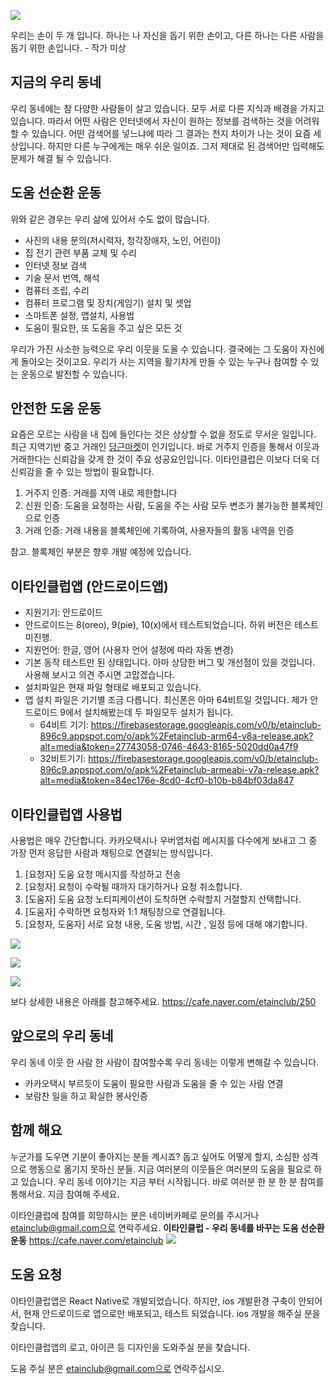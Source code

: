 ![](https://cafeptthumb-phinf.pstatic.net/MjAxOTAzMDFfMTAx/MDAxNTUxMzcwNDQyMDE3.ZJFrXIfFr4_pC23QAzZN20W4iPfOrVFzlFsRMBTwGaog.4cFGWLp_2scDrIC2slj4-jLTUUXJBjA_JU9WKfRd7Iog.JPEG.etainclub/Zskj99Ky2UEeKnigNyJbzko7dF8ZFrtSKp8KZGvhNkXMR8Q5FcEEgFCkqW6qYcXcdsN8HDRSWRq8Gt1yQbKymv4ziBZjtvf6CPXngteaNfvz9BM3buH8.jpg?type=w740)

우리는 손이 두 개 입니다. 하나는 나 자신을 돕기 위한 손이고, 다른 하나는 다른 사람을 돕기 위한 손입니다. - 작가 미상

## 지금의 우리 동네

우리 동네에는 참 다양한 사람들이 살고 있습니다. 
모두 서로 다른 지식과 배경을 가지고 있습니다. 
따라서 어떤 사람은 인터넷에서 자신이 원하는 정보를 검색하는 것을 어려워할 수 있습니다. 
어떤 검색어를 넣느냐에 따라 그 결과는 천지 차이가 나는 것이 요즘 세상입니다. 
하지만 다른 누구에게는 매우 쉬운 일이죠. 
그저 제대로 된 검색어만 입력해도 문제가 해결 될 수 있습니다. 

## 도움 선순환 운동
위와 같은 경우는 우리 삶에 있어서 수도 없이 많습니다. 
- 사진의 내용 문의(저시력자, 청각장애자, 노인, 어린이)
- 집 전기 관련 부품 교체 및 수리
- 인터넷 정보 검색
- 기술 문서 번역, 해석
- 컴퓨터 조립, 수리
- 컴퓨터 프로그램 및 장치(게임기) 설치 및 셋업
- 스마트폰 설정, 앱설치, 사용법
- 도움이 필요한, 또 도움을 주고 싶은 모든 것

우리가 가진 사소한 능력으로 우리 이웃을 도울 수 있습니다. 결국에는 그 도움이 자신에게 돌아오는 것이고요. 우리가 사는 지역을 활기차게 만들 수 있는 누구나 참여할 수 있는 운동으로 발전할 수 있습니다.

## 안전한 도움 운동
요즘은 모르는 사람을 내 집에 들인다는 것은 상상할 수 없을 정도로 무서운 일입니다. 
최근 지역기반 중고 거래인 [당근마켓](https://www.daangn.com/)이 인기입니다. 
바로 거주지 인증을 통해서 이웃과 거래한다는 신뢰감을 갖게 한 것이 주요 성공요인입니다. 
이타인클럽은 이보다 더욱 더 신뢰감을 줄 수 있는 방법이 필요합니다. 

1. 거주지 인증: 거래를 지역 내로 제한합니다
2. 신원 인증: 도움을 요청하는 사람, 도움을 주는 사람 모두 변조가 불가능한 블록체인으로 인증
3. 거래 인증: 거래 내용을 블록체인에 기록하여, 사용자들의 활동 내역을 인증

참고. 블록체인 부분은 향후 개발 예정에 있습니다.

## 이타인클럽앱 (안드로이드앱) 
- 지원기기: 안드로이드
- 안드로이드는 8(oreo), 9(pie), 10(x)에서 테스트되었습니다. 하위 버전은 테스트 미진행.
- 지원언어: 한글, 영어 (사용자 언어 설정에 따라 자동 변경)
- 기본 동작 테스트만 된 상태입니다. 아마 상당한 버그 및 개선점이 있을 것입니다. 사용해 보시고 의견 주시면 고맙겠습니다.
- 설치파일은 현재 파일 형태로 배포되고 있습니다.
- 앱 설치 파일은 기기별 조금 다릅니다. 최신폰은 아마 64비트일 것입니다. 제가 안드로이드 9에서 설치해봤는데 두 파일모두 설치가 됩니다.
  - 64비트 기기: https://firebasestorage.googleapis.com/v0/b/etainclub-896c9.appspot.com/o/apk%2Fetainclub-arm64-v8a-release.apk?alt=media&token=27743058-0746-4643-8165-5020dd0a47f9
  - 32비트기기: https://firebasestorage.googleapis.com/v0/b/etainclub-896c9.appspot.com/o/apk%2Fetainclub-armeabi-v7a-release.apk?alt=media&token=84ec176e-8cd0-4cf0-b10b-b84bf03da847


## 이타인클럽앱 사용법
사용법은 매우 간단합니다. 카카오택시나 우버앱처럼 메시지를 다수에게 보내고 그 중 가장 먼저 응답한 사람과 채팅으로 연결되는 방식입니다.
1. [요청자] 도움 요청 메시지를 작성하고 전송
2. [요청자] 요청이 수락될 때까지 대기하거나 요청 취소합니다.
3. [도움자] 도움 요청 노티피케이션이 도착하면 수락할지 거절할지 산택합니다.
4. [도움자] 수락하면 요청자와 1:1 채팅창으로 연결됩니다.
5. [요청자, 도움자] 서로 요청 내용, 도움 방법, 시간 , 일정 등에 대해 얘기합니다.

![](https://cafeptthumb-phinf.pstatic.net/MjAxOTA5MjhfMTQg/MDAxNTY5NjM0NjgzMzM3.gIuQhEysXgD-jD08A_E0iYfPlb-vI5kZUmspCtkjIFYg.2nX2VRC2gjv0V-wnNqVNYqPqDjwRmeGpTzApLwzfcuAg.JPEG/externalFile.jpg?type=w740)

![](https://cafeptthumb-phinf.pstatic.net/MjAxOTA5MjhfMjM1/MDAxNTY5NjM1MTUwNDc1.XOB9sDxSoqPxXBgVQ_j-lKUHJSaanPCsemAErGBWlw0g.DMqqAvyRyLOBge7jtP5XWwluqrQsIhBO4coC3ZCKLDcg.JPEG/externalFile.jpg?type=w740)

![](https://cafeptthumb-phinf.pstatic.net/MjAxOTA5MjhfMjAx/MDAxNTY5NjM1MTUzMDc0.zDx09HOzJU5ZqBOGba25M2eBNoHMzxpxnkSvIMdfn1Ig.QZAE-GQQKGcDkhiAMQwJMxB2hibLWSVB8BJT5jteiKsg.JPEG/externalFile.jpg?type=w740)

보다 상세한 내용은 아래를 참고해주세요.
https://cafe.naver.com/etainclub/250

## 앞으로의 우리 동네
우리 동네 이웃 한 사람 한 사람이 참여할수록 우리 동네는 이렇게 변해갈 수 있습니다.
- 카카오택시 부르듯이 도움이 필요한 사람과 도움을 줄 수 있는 사람 연결
- 보람찬 일을 하고 확실한 봉사인증

## 함께 해요
누군가를 도우면 기분이 좋아지는 분들 계시죠? 
돕고 싶어도 어떻게 할지, 소심한 성격으로 행동으로 옮기지 못하신 분들. 
지금 여러분의 이웃들은 여러분의 도움을 필요로 하고 있습니다.
우리 동네 이야기는 지금 부터 시작됩니다. 
바로 여러분 한 분 한 분 참여를 통해서요. 지금 참여해 주세요.

이타인클럽에 참여를 희망하시는 분은 네이버카페로 문의를 주시거나 etainclub@gmail.com으로 연락주세요.
**이타인클럽 - 우리 동네를 바꾸는 도움 선순환 운동**
https://cafe.naver.com/etainclub
![](https://cafeskthumb-phinf.pstatic.net/MjAxOTAzMDFfMjE1/MDAxNTUxMzY2ODIxNzQ3.CX5_996rr5iJdxmVsGtGn0YNtXSq7RYjtguBnfoan7gg.wWDFbMOUyKsWOPMaQMJJ4Cv4m3c9AgwzdzLBDtHTxu4g.JPEG.etainclub/occupations-professions.jpg?type=w1080)

## 도움 요청
이타인클럽앱은 React Native로 개발되었습니다.
하지만, ios 개발환경 구축이 안되어서, 현재 안드로이드로 앱으로만 배포되고, 테스트 되었습니다.
ios 개발을 해주실 분을 찾습니다.

이타인클럽앱의 로고, 아이콘 등 디자인을 도와주실 분을 찾습니다.

도움 주실 분은 etainclub@gmail.com으로 연락주십시오.
